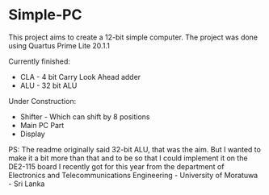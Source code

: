 # Simple-PC
This project aims to create a 12-bit simple computer. The project was done using Quartus Prime Lite 20.1.1

Currently finished:
- CLA - 4 bit Carry Look Ahead adder
- ALU - 32 bit ALU
  
Under Construction:
- Shifter - Which can shift by 8 positions
- Main PC Part
- Display

PS: The readme originally said 32-bit ALU, that was the aim. But I wanted to make it a bit more than that and to be so that I could implement it on the DE2-115 board I recently got for this year from the department of Electronics and Telecommunications Engineering - University of Moratuwa - Sri Lanka

